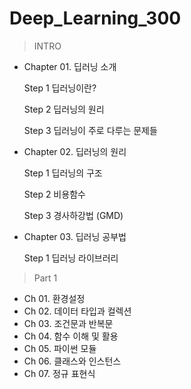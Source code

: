 # Deep_Learning_300
>INTRO
- Chapter 01. 딥러닝 소개

	Step 1 딥러닝이란?
	
	Step 2 딥러닝의 원리
	
	Step 3 딥러닝이 주로 다루는 문제들
	
- Chapter 02. 딥러닝의 원리

	Step 1 딥러닝의 구조
	
	Step 2 비용함수
	
	Step 3 경사하강법 (GMD)
	
- Chapter 03. 딥러닝 공부법

	Step 1 딥러닝 라이브러리
	
>Part 1
- Ch 01. 환경설정
- Ch 02. 데이터 타입과 컬렉션
- Ch 03. 조건문과 반복문
- Ch 04. 함수 이해 및 활용
- Ch 05. 파이썬 모듈
- Ch 06. 클래스와 인스턴스
- Ch 07. 정규 표현식
	
  
  
  
  
  
  
  
  
  
  
  
  
  
  
  
  
  
  
  
  
  
  
  
  
  
  
